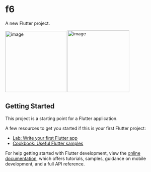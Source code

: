 # f6

A new Flutter project.

<img width="194" alt="image" src="https://github.com/Mohamed7Hossam/ICTHUB_task4/assets/104375306/7431bba1-3a46-4ba1-a788-d370ec191479">



<img width="196" alt="image" src="https://github.com/Mohamed7Hossam/ICTHUB_task4/assets/104375306/e53c546e-d829-47e4-9a2e-a35792fb7da3">




## Getting Started

This project is a starting point for a Flutter application.

A few resources to get you started if this is your first Flutter project:

- [Lab: Write your first Flutter app](https://docs.flutter.dev/get-started/codelab)
- [Cookbook: Useful Flutter samples](https://docs.flutter.dev/cookbook)

For help getting started with Flutter development, view the
[online documentation](https://docs.flutter.dev/), which offers tutorials,
samples, guidance on mobile development, and a full API reference.
